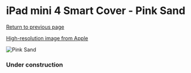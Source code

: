 # iPad mini 4 Smart Cover - Pink Sand

[Return to previous page](/ipad_mini4)

[High-resolution image from Apple](https://store.storeimages.cdn-apple.com/8756/as-images.apple.com/is/MNN32?wid=4500&hei=4500&fmt=png)

<div style="width: 384px"><img src="/everyphone/MNN32.png" alt="Pink Sand"></div>

### Under construction
